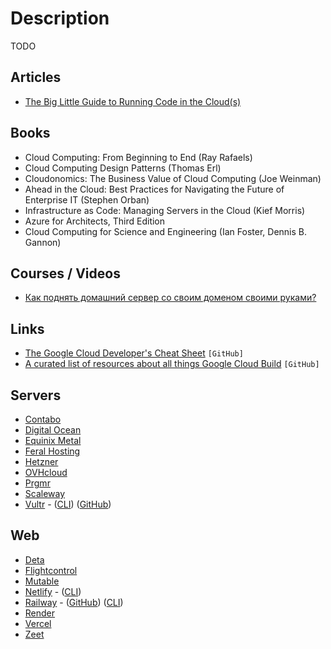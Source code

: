 # Description

TODO


## Articles

- [The Big Little Guide to Running Code in the Cloud(s)](https://sudhir.io/the-big-little-guide-to-running-code-in-the-clouds/)


## Books

- Cloud Computing: From Beginning to End (Ray Rafaels)
- Cloud Computing Design Patterns (Thomas Erl)
- Cloudonomics: The Business Value of Cloud Computing (Joe Weinman)
- Ahead in the Cloud: Best Practices for Navigating the Future of Enterprise IT (Stephen Orban)
- Infrastructure as Code: Managing Servers in the Cloud (Kief Morris)
- Azure for Architects, Third Edition
- Cloud Computing for Science and Engineering (Ian Foster, Dennis B. Gannon)


## Courses / Videos

- [Как поднять домашний сервер со своим доменом своими руками?](https://youtu.be/avl5rVi-HNo)


## Links

- [The Google Cloud Developer's Cheat Sheet](https://github.com/priyankavergadia/google-cloud-4-words) `[GitHub]`
- [A curated list of resources about all things Google Cloud Build](https://github.com/Timtech4u/awesome-cloudbuild) `[GitHub]`


## Servers

- [Contabo](https://contabo.com/en/)
- [Digital Ocean](https://www.digitalocean.com/)
- [Equinix Metal](https://metal.equinix.com/)
- [Feral Hosting](https://www.feralhosting.com/pricing)
- [Hetzner](https://www.hetzner.com/)
- [OVHcloud](https://www.ovh.com/world/)
- [Prgmr](https://prgmr.com/xen/)
- [Scaleway](https://www.scaleway.com/en/)
- [Vultr](https://www.vultr.com/) - ([CLI](https://github.com/vultr/vultr-cli)) ([GitHub](https://github.com/vultr))


## Web

- [Deta](https://www.deta.sh/)
- [Flightcontrol](https://flightcontrol.dev/)
- [Mutable](https://mutable.io/)
- [Netlify](https://www.netlify.com/) - ([CLI](https://github.com/netlify/cli))
- [Railway](https://railway.app/) - ([GitHub](https://github.com/railwayapp)) ([CLI](https://github.com/railwayapp/cli))
- [Render](https://render.com/)
- [Vercel](https://vercel.com)
- [Zeet](https://zeet.co/)
